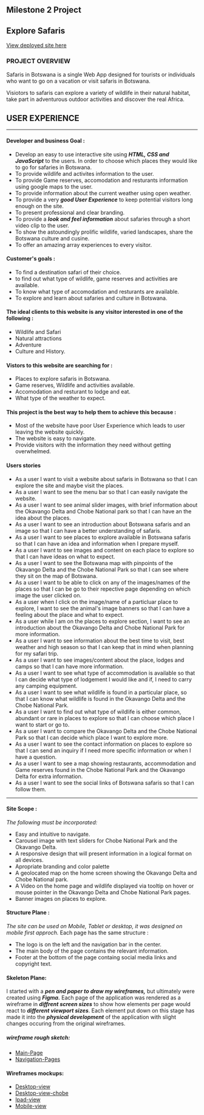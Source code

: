 ## Milestone 2 Project

## Explore Safaris

[View deployed site here](https)

### PROJECT OVERVIEW
Safaris in Botswana is a single Web App designed for tourists or individuals who want to go on a vacation or visit safaris in Botswana.

Visiotors to safaris can explore a variety of wildlife in their natural habitat, take part in adventurous outdoor activities and discover the real Africa.

## USER EXPERIENCE
---
 #### Developer and business Goal :
 * Develop an easy to use interactive site using **_HTML, CSS and JavaScript_** to the users. In order to choose which places they would like to go for safaries in Botswana.
 * To provide wildlife and activites information to the user.
 * To provide Game reserves, accomodation and resturants information using google maps to the user.
 * To provide information about the current weather using open weather.
 * To provide a very **_good User Experience_** to keep potential visitors long enough on the site.
 * To present professional and clear branding. 
 * To provide a **_look and feel information_** about safaries through a short video clip to the user.
 * To show the astoundingly prolific wildlife, varied landscapes, share the Botswana culture and cusine.
 * To offer an amazing array experiences to every visitor.

#### Customer's goals :
* To find a destination safari of their choice.
* to find out what type of wildlife, game reserves and activities are available.
* To know what type of accomodation and resturants are available.
* To explore and learn about safaries and culture in Botswana. 

 #### The ideal clients to this website is any visitor interested in one of the following :
 * Wildlife and Safari
 * Natural attractions
 * Adventure
 * Culture and History.

#### Vistors to this website are searching for :
* Places to explore safaris in Botswana.
* Game reserves, Wildlife and activities available.
* Accomodation and resturant to lodge and eat.
* What type of the weather to expect.

#### This project is the best way to help them to achieve this because :
* Most of the website have poor User Experience which leads to user leaving the website quickly.
* The website is easy to navigate.
* Provide visitors with the information they need without getting overwhelmed.

#### Users stories
* As a user I want to visit a website about safaris in Botswana so that I can explore the site and maybe visit the places.
* As a user I want to see the menu bar so that I can easily navigate the website.
* As a user I want to see animal slider images, with brief information about the Okavango Delta and Chobe National park so that I can have an the idea about the places.
* As a user I want to see an introduction about Botswana safaris and an image so that I can have a better understanding of safaris. 
* As a user I want to see places to explore available in Botswana safaris so that I can have an idea and information when I prepare myself.
* As a user I want to see images and content on each place to explore so that I can have ideas on what to expect.
* As a user I want to see the Botswana map with pinpoints of the Okavango Delta and the Chobe National Park so that I can see where they sit on the map of Botswana.
* As a user I want to be able to click on any of the images/names of the places so that I can be go to their repective page depending on which image the user clicked on.
* As a user when I click on the image/name of a particluar place to explore, I want to see the animal's image banners so that I can have a feeling about the place and what to expect.
* As a user while I am on the places to explore section, I want to see an introduction about the Okavango Delta and Chobe National Park for more information.
* As a user I want to see information about the best time to visit, best weather and high season so that I can keep that in mind when planning for my safari trip.
* As a user I want to see images/content about the place, lodges and camps so that I can have more information.
* As a user I want to see what type of accommodation is available so that I can decide what type of lodgement I would like and if, I need to carry any camping equipment.
* As a user I want to see what wildlife is found in a particular place, so that I can know what wildlife is found in the Okavango Delta and the Chobe National Park.
* As a user I want to find out what type of wildlife is either common, abundant or rare in places to explore so that I can choose which place I want to start or go to.
* As a user I want to compare the Okavango Delta and the Chobe National Park so that I can decide which place I want to explore more.
* As a user I want to see the contact information on places to explore so that I can send an inquiry if I need more specific information or when I have a question.
* As a user I want to see a map showing restaurants, accommodation and Game reserves found in the Chobe National Park and the Okavango Delta for extra information.
* As a user I want to see the social links of Botswana safaris so that I can follow them.
------

#### Site Scope :
*The following must be incorporated:*
* Easy and intuitive to navigate.
* Carousel image with text sliders for Chobe National Park and the Okavango Delta.
* A responsive design that will present information in a logical format on all devices.
* Apropriate branding and color palette
* A geolocated map on the home screen showing the Okavango Delta and Chobe National park.
* A Video on the home page and wildlife displayed via tooltip on hover or mouse pointer in the Okavango Delta and Chobe National Park pages.
* Banner images on places to explore.

#### Structure Plane :
*The site can be used on Mobile, Tablet or desktop, it was designed on mobile first approch.*
Each page has the same structure :
* The logo is on the left and the navigation bar in the center.
* The main body of the page contains the relevant information.
* Footer at the bottom of the page containg social media links and copyright text.

#### Skeleton Plane: 
I started with a **_pen and paper to draw my wireframes,_** but ultimately were created using **_Figma._** Each page of the application was rendered as a wireframe in **_diffrent screen sizes_** to show how elements per page would react to **_different viewport sizes_**. Each element put down on this stage has made it into the **_physical development_** of the application with slight changes occuring from the original wireframes.
##### wireframe rough sketch:
- [Main-Page](assets/images/wirefarmes/main-page-sketch.jpg)
- [Navigation-Pages](assets/images/wirefarmes/nav-page-sketch.jpg)

#### Wireframes mockups:
- [Desktop-view](assets/images/wirefarmes/desktop.pdf)
- [Desktop-view-chobe](assets/images/wirefarmes/chobe.pdf)
- [Ipad-view](assets/images/wirefarmes/ipad.pdf)
- [Mobile-view](assets/images/wirefarmes/mobile.pdf)
 

 






 

